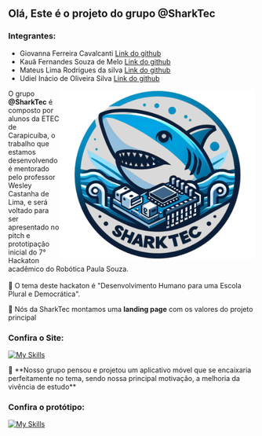 
<h2>Olá, Este é o projeto do grupo @SharkTec</h2>

### Integrantes:
- Giovanna Ferreira Cavalcanti [Link do github](https://github.com/Giovanna-Cavalcanti)
- Kauã Fernandes Souza de Melo [Link do github](https://github.com/K1Melo)
- Mateus Lima Rodrigues da silva [Link do github](https://github.com/mateuslima0)
- Udiel Inácio de Oliveira Silva [Link do github](https://github.com/Udiel-Oliveira)

<img src="imgs/SharkTec.png" min-width="400px" max-width="400px" width="400px" align="right"/>

<p width="300px" align="left"> 
  O grupo <strong>@SharkTec</strong> é composto por alunos da ETEC de Carapicuíba, o trabalho que estamos desenvolvendo é mentorado pelo professor Wesley Castanha de Lima, e será voltado para ser apresentado no pitch e prototipação inicial do 7° Hackaton acadêmico do Robótica Paula Souza.<br><br>
 🦑 O tema deste hackaton é "Desenvolvimento Humano para uma Escola Plural e Democrática".
</p>

<p align="left">
  🦈 Nós da SharkTec montamos uma <strong>landing page</strong> com os valores do projeto principal
</p>

### Confira o Site: 

[![My Skills](https://skillicons.dev/icons?i=vercel,theme=dark)](https://pjct-nexus.vercel.app)


<p width = "300px">
  🪸 **Nosso grupo pensou e projetou um aplicativo móvel que se encaixaria perfeitamente no tema, sendo nossa principal motivação, a melhoria da vivência de estudo**
</p>

### Confira o protótipo: 

[![My Skills](https://skillicons.dev/icons?i=figma,theme=dark)](https://www.figma.com/file/ZXBf8qpOWkXx6BTc8lYoVy?type=design)



